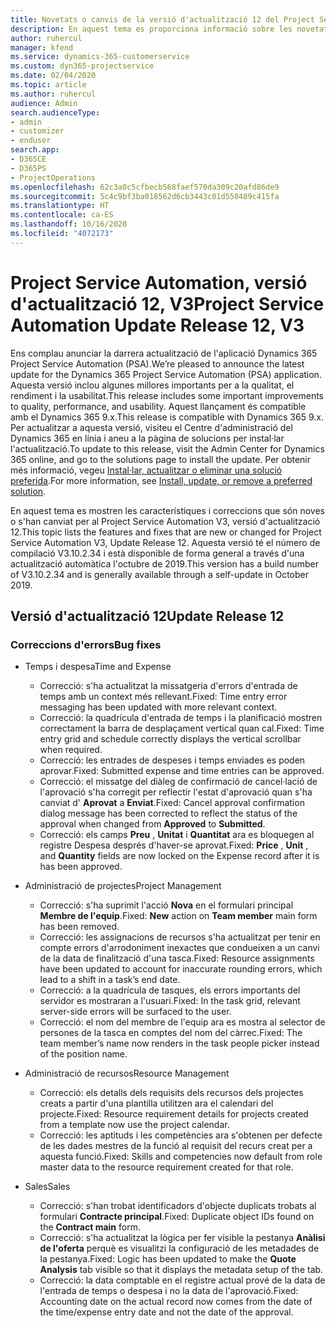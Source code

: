 ```yaml
---
title: Novetats o canvis de la versió d'actualització 12 del Project Service Automation, V3
description: En aquest tema es proporciona informació sobre les novetats a la versió d'actualització 12 del Project Service Automation, V3.
author: ruhercul
manager: kfend
ms.service: dynamics-365-customerservice
ms.custom: dyn365-projectservice
ms.date: 02/04/2020
ms.topic: article
ms.author: ruhercul
audience: Admin
search.audienceType:
- admin
- customizer
- enduser
search.app:
- D365CE
- D365PS
- ProjectOperations
ms.openlocfilehash: 62c3a0c5cfbecb568faef570da309c20afd86de9
ms.sourcegitcommit: 5c4c9bf3ba018562d6cb3443c01d550489c415fa
ms.translationtype: HT
ms.contentlocale: ca-ES
ms.lasthandoff: 10/16/2020
ms.locfileid: "4072173"
---
```

# <a name="project-service-automation-update-release-12-v3"></a><span data-ttu-id="60f61-103">Project Service Automation, versió d'actualització 12, V3</span><span class="sxs-lookup"><span data-stu-id="60f61-103">Project Service Automation Update Release 12, V3</span></span>
<span data-ttu-id="60f61-104">Ens complau anunciar la darrera actualització de l'aplicació Dynamics 365 Project Service Automation (PSA).</span><span class="sxs-lookup"><span data-stu-id="60f61-104">We’re pleased to announce the latest update for the Dynamics 365 Project Service Automation (PSA) application.</span></span> <span data-ttu-id="60f61-105">Aquesta versió inclou algunes millores importants per a la qualitat, el rendiment i la usabilitat.</span><span class="sxs-lookup"><span data-stu-id="60f61-105">This release includes some important improvements to quality, performance, and usability.</span></span> <span data-ttu-id="60f61-106">Aquest llançament és compatible amb el Dynamics 365 9.x.</span><span class="sxs-lookup"><span data-stu-id="60f61-106">This release is compatible with Dynamics 365 9.x.</span></span> <span data-ttu-id="60f61-107">Per actualitzar a aquesta versió, visiteu el Centre d'administració del Dynamics 365 en línia i aneu a la pàgina de solucions per instal·lar l'actualització.</span><span class="sxs-lookup"><span data-stu-id="60f61-107">To update to this release, visit the Admin Center for Dynamics 365 online, and go to the solutions page to install the update.</span></span> <span data-ttu-id="60f61-108">Per obtenir més informació, vegeu [Instal·lar, actualitzar o eliminar una solució preferida](https://docs.microsoft.com/power-platform/admin/install-remove-preferred-solution).</span><span class="sxs-lookup"><span data-stu-id="60f61-108">For more information, see [Install, update, or remove a preferred solution](https://docs.microsoft.com/power-platform/admin/install-remove-preferred-solution).</span></span>

<span data-ttu-id="60f61-109">En aquest tema es mostren les característiques i correccions que són noves o s'han canviat per al Project Service Automation V3, versió d'actualització 12.</span><span class="sxs-lookup"><span data-stu-id="60f61-109">This topic lists the features and fixes that are new or changed for Project Service Automation V3, Update Release 12.</span></span> <span data-ttu-id="60f61-110">Aquesta versió té el número de compilació V3.10.2.34 i està disponible de forma general a través d'una actualització automàtica l'octubre de 2019.</span><span class="sxs-lookup"><span data-stu-id="60f61-110">This version has a build number of V3.10.2.34 and is generally available through a self-update in October 2019.</span></span>

## <a name="update-release-12"></a><span data-ttu-id="60f61-111">Versió d'actualització 12</span><span class="sxs-lookup"><span data-stu-id="60f61-111">Update Release 12</span></span>

### <a name="bug-fixes"></a><span data-ttu-id="60f61-112">Correccions d'errors</span><span class="sxs-lookup"><span data-stu-id="60f61-112">Bug fixes</span></span>

- <span data-ttu-id="60f61-113">Temps i despesa</span><span class="sxs-lookup"><span data-stu-id="60f61-113">Time and Expense</span></span>

    - <span data-ttu-id="60f61-114">Correcció: s'ha actualitzat la missatgeria d'errors d'entrada de temps amb un context més rellevant.</span><span class="sxs-lookup"><span data-stu-id="60f61-114">Fixed: Time entry error messaging has been updated with more relevant context.</span></span>
    - <span data-ttu-id="60f61-115">Correcció: la quadrícula d'entrada de temps i la planificació mostren correctament la barra de desplaçament vertical quan cal.</span><span class="sxs-lookup"><span data-stu-id="60f61-115">Fixed: Time entry grid and schedule correctly displays the vertical scrollbar when required.</span></span>
    - <span data-ttu-id="60f61-116">Correcció: les entrades de despeses i temps enviades es poden aprovar.</span><span class="sxs-lookup"><span data-stu-id="60f61-116">Fixed: Submitted expense and time entries can be approved.</span></span>
    - <span data-ttu-id="60f61-117">Correcció: el missatge del diàleg de confirmació de cancel·lació de l'aprovació s'ha corregit per reflectir l'estat d'aprovació quan s'ha canviat d' **Aprovat** a **Enviat**.</span><span class="sxs-lookup"><span data-stu-id="60f61-117">Fixed: Cancel approval confirmation dialog message has been corrected to reflect the status of the approval when changed from **Approved** to **Submitted**.</span></span>
    - <span data-ttu-id="60f61-118">Correcció: els camps **Preu** , **Unitat** i **Quantitat** ara es bloquegen al registre Despesa després d'haver-se aprovat.</span><span class="sxs-lookup"><span data-stu-id="60f61-118">Fixed: **Price** , **Unit** , and **Quantity** fields are now locked on the Expense record after it is has been approved.</span></span>

- <span data-ttu-id="60f61-119">Administració de projectes</span><span class="sxs-lookup"><span data-stu-id="60f61-119">Project Management</span></span>

    - <span data-ttu-id="60f61-120">Correcció: s'ha suprimit l'acció **Nova** en el formulari principal **Membre de l'equip**.</span><span class="sxs-lookup"><span data-stu-id="60f61-120">Fixed: **New** action on **Team member** main form has been removed.</span></span>
    - <span data-ttu-id="60f61-121">Correcció: les assignacions de recursos s'ha actualitzat per tenir en compte errors d'arrodoniment inexactes que condueixen a un canvi de la data de finalització d'una tasca.</span><span class="sxs-lookup"><span data-stu-id="60f61-121">Fixed: Resource assignments have been updated to account for inaccurate rounding errors, which lead to a shift in a task’s end date.</span></span>
    - <span data-ttu-id="60f61-122">Correcció: a la quadrícula de tasques, els errors importants del servidor es mostraran a l'usuari.</span><span class="sxs-lookup"><span data-stu-id="60f61-122">Fixed: In the task grid, relevant server-side errors will be surfaced to the user.</span></span>
    - <span data-ttu-id="60f61-123">Correcció: el nom del membre de l'equip ara es mostra al selector de persones de la tasca en comptes del nom del càrrec.</span><span class="sxs-lookup"><span data-stu-id="60f61-123">Fixed: The team member’s name now renders in the task people picker instead of the position name.</span></span>

- <span data-ttu-id="60f61-124">Administració de recursos</span><span class="sxs-lookup"><span data-stu-id="60f61-124">Resource Management</span></span>

    - <span data-ttu-id="60f61-125">Correcció: els detalls dels requisits dels recursos dels projectes creats a partir d'una plantilla utilitzen ara el calendari del projecte.</span><span class="sxs-lookup"><span data-stu-id="60f61-125">Fixed: Resource requirement details for projects created from a template now use the project calendar.</span></span>
    - <span data-ttu-id="60f61-126">Correcció: les aptituds i les competències ara s'obtenen per defecte de les dades mestres de la funció al requisit del recurs creat per a aquesta funció.</span><span class="sxs-lookup"><span data-stu-id="60f61-126">Fixed: Skills and competencies now default from role master data to the resource requirement created for that role.</span></span>

- <span data-ttu-id="60f61-127">Sales</span><span class="sxs-lookup"><span data-stu-id="60f61-127">Sales</span></span>

    - <span data-ttu-id="60f61-128">Correcció: s'han trobat identificadors d'objecte duplicats trobats al formulari **Contracte principal**.</span><span class="sxs-lookup"><span data-stu-id="60f61-128">Fixed: Duplicate object IDs found on the **Contract main** form.</span></span>
    - <span data-ttu-id="60f61-129">Correcció: s'ha actualitzat la lògica per fer visible la pestanya **Anàlisi de l'oferta** perquè es visualitzi la configuració de les metadades de la pestanya.</span><span class="sxs-lookup"><span data-stu-id="60f61-129">Fixed: Logic has been updated to make the **Quote Analysis** tab visible so that it displays the metadata setup of the tab.</span></span>
    - <span data-ttu-id="60f61-130">Correcció: la data comptable en el registre actual prové de la data de l'entrada de temps o despesa i no la data de l'aprovació.</span><span class="sxs-lookup"><span data-stu-id="60f61-130">Fixed: Accounting date on the actual record now comes from the date of the time/expense entry date and not the date of the approval.</span></span>

